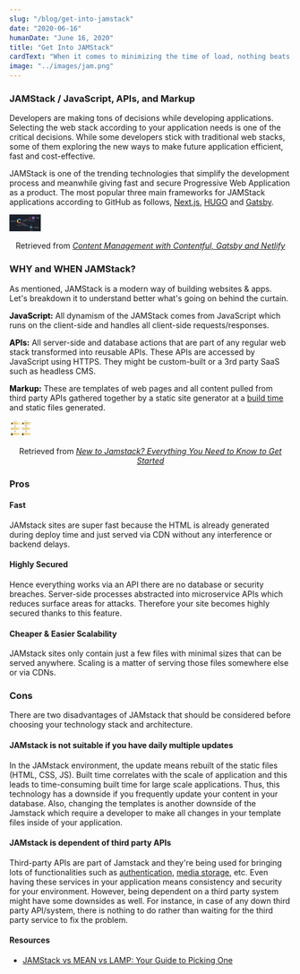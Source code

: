 ```yaml
---
slug: "/blog/get-into-jamstack"
date: "2020-06-16"
humanDate: "June 16, 2020"
title: "Get Into JAMStack"
cardText: "When it comes to minimizing the time of load, nothing beats pre-built files served over a CDN."
image: "../images/jam.png"
---
```


### JAMStack / JavaScript, APIs, and Markup

Developers are making tons of decisions while developing applications. Selecting the web stack according to your application needs is one of the critical decisions. While some developers stick with traditional web stacks, some of them exploring the new ways to make future application efficient, fast and cost-effective.

JAMStack is one of the trending technologies that simplify the development process and meanwhile giving fast and secure Progressive Web Application as a product. The most popular three main frameworks for JAMStack applications according to GitHub as follows, [Next.js](https://nextjs.org/), [HUGO](https://gohugo.io/) and [Gatsby](https://www.gatsbyjs.com/).

<div>
<img style="height:30px !important;" src="../images/jam1.png" alt="Jam stack"
	title="Jam stack"/>
<p style="text-align:center;">Retrieved from <a style="font-style:italic;" href="https://github.com/ningo-agilityio/jam-stack" target="_blank">Content Management with Contentful, Gatsby and Netlify<a></p>
</div>

### WHY and WHEN JAMStack?

As mentioned, JAMStack is a modern way of building websites & apps. Let's breakdown it to understand better what's going on behind the curtain.

<span style="color:black">**JavaScript:**</span> All dynamism of the JAMStack comes from JavaScript which runs on the client-side and handles all client-side requests/responses.

<span style="color:black">**APIs:**</span> All server-side and database actions that are part of any regular web stack transformed into reusable APIs. These APIs are accessed by JavaScript using HTTPS. They might be custom-built or a 3rd party SaaS such as headless CMS.

<span style="color:black">**Markup:**</span> These are templates of web pages and all content pulled from third party APIs gathered together by a static site generator at a [build time](https://www.gatsbyjs.com/docs/overview-of-the-gatsby-build-process/) and static files generated.

<div>
    <img style="height:30px !important;" src="../images/traditional-jam-workflow.png" alt="Traditional vs JamStack workflow"
        title="Traditional vs JamStack workflow"/>
    <p style="text-align:center;">Retrieved from <a style="font-style:italic;" href="https://snipcart.com/blog/jamstack" target="_blank">New to Jamstack? Everything You Need to Know to Get Started<a></p>
</div>

### Pros

#### Fast

JAMstack sites are super fast because the HTML is already
generated during deploy time and just served via CDN without any
interference or backend delays.

#### Highly Secured

Hence everything works via an API there are no database or security breaches. Server-side processes abstracted into microservice APIs which reduces surface areas for attacks. Therefore your site becomes highly secured thanks to this feature.

#### Cheaper & Easier Scalability

JAMstack sites only contain just a few files with minimal sizes
that can be served anywhere. Scaling is a matter of serving those
files somewhere else or via CDNs.

### Cons

There are two disadvantages of JAMstack that should be considered before choosing your technology stack and architecture.

#### JAMstack is not suitable if you have daily multiple updates

In the JAMstack environment, the update means rebuilt of the static files (HTML, CSS, JS). Built time correlates with the scale of application and this leads to time-consuming built time for large scale applications. Thus, this technology has a downside if you frequently update your content in your database. Also, changing the templates is another downside of the Jamstack which require a developer to make all changes in your template files inside of your application.

#### JAMstack is dependent of third party APIs

Third-party APIs are part of Jamstack and they're being used for bringing lots of functionalities such as [authentication](https://auth0.com/), [media storage](https://cloudinary.com/), etc.
Even having these services in your application means consistency and security for your environment. However, being dependent on a third party system might have some downsides as well. For instance, in case of any down third party API/system, there is nothing to do rather than waiting for the third party service to fix the problem.

#### Resources

- [JAMStack vs MEAN vs LAMP: Your Guide to Picking One](https://buttercms.com/blog/jamstack-vs-mean-vs-lamp-your-guide-to-picking-one)
